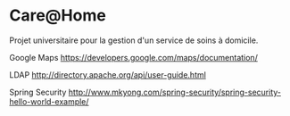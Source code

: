 Care@Home
=========

Projet universitaire pour la gestion d'un service de soins à domicile.

Google Maps
https://developers.google.com/maps/documentation/

LDAP
http://directory.apache.org/api/user-guide.html

Spring Security
http://www.mkyong.com/spring-security/spring-security-hello-world-example/
